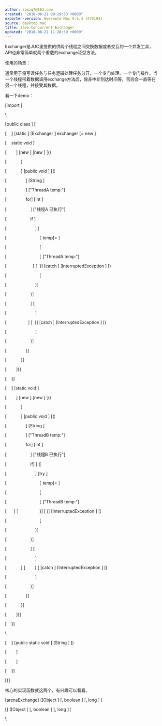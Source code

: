 ```yaml
---
author: zouzq7@163.com
created: "2018-08-21 09:29:53 +0000"
exporter-version: Evernote Mac 9.6.4 (470194)
source: desktop.mac
title: Java Concurrent Exchanger
updated: "2018-08-21 11:28:59 +0000"
---
```


<div>

Exchanger是JUC里提供的供两个线程之间交换数据或者交互的一个并发工具，API也非常简单就两个重载的exchange泛型方法。

</div>

<div>

使用的场景：

</div>

<div>

通常用于将写读任务与任务逻辑处理任务分开，一个专门处理、一个专门操作。当一个线程带着数据调用exchange方法后，除非中断到达时间等，否则会一直等在另一个线程，并接受其数据。

</div>

<div>

看一下demo：

</div>

<div>

[import
] 

</div>

<div>

\

</div>

<div>

[public class
] [
 

</div>

<div>

[    ] [static
] [Exchanger
] exchanger [= new
] 

</div>

<div>

[    static void
] 

</div>

<div>

[        ] [new
] [new
] [()
 

</div>

<div>

[           
] 

</div>

<div>

[            ] [public void
] [()
 

</div>

<div>

[                ] [String
] 

</div>

<div>

[               
] [\"ThreadA
temp:\"] 

</div>

<div>

[               
for] [int
] 

</div>

<div>

[                   
] [\"线程A
已执行\"] 

</div>

<div>

[                    if
] 

</div>

<div>

[                       
] [
 

</div>

<div>

[                            ] temp[=
] 

</div>

<div>

[                           
] 

</div>

<div>

[                           
] [\"ThreadA
temp:\"] 

</div>

<div>

[                      ] [ 
}] [catch
] [InterruptedException
] [)
 

</div>

<div>

[                           
] 

</div>

<div>

[                        }] 

</div>

<div>

[                    }] 

</div>

<div>

[                   
] [
 

</div>

<div>

[                       
] 

</div>

<div>

[                  ] [ 
}] [catch
] [InterruptedException
] [)
 

</div>

<div>

[                       
] 

</div>

<div>

[                    }] 

</div>

<div>

[                }] 

</div>

<div>

[            }] 

</div>

<div>

[       
})] 

</div>

<div>

[    }] 

</div>

<div>

[    ] [static void
] 

</div>

<div>

[        ] [new
] [new
] [()
 

</div>

<div>

[           
] 

</div>

<div>

[            ] [public void
] [()
 

</div>

<div>

[                ] [String
] 

</div>

<div>

[               
] [\"ThreadB
temp:\"] 

</div>

<div>

[               
for] [int
] 

</div>

<div>

[                   
] [\"线程B
已执行\"] 

</div>

<div>

[                    if] [
(] 

</div>

<div>

[                        ] [try
] 

</div>

<div>

[                            ] temp[=
] 

</div>

<div>

[                           
] 

</div>

<div>

[                           
] [\"ThreadB
temp:\"] 

</div>

<div>

[      ] [                 
}] [
(] [InterruptedException
] [)
 

</div>

<div>

[                           
] 

</div>

<div>

[                        }] 

</div>

<div>

[                    }] 

</div>

<div>

[                   
] [
 

</div>

<div>

[                       
] 

</div>

<div>

[            ] [        }
] [catch
] [InterruptedException
] [)
 

</div>

<div>

[                       
] 

</div>

<div>

[                    }] 

</div>

<div>

[                }] 

</div>

<div>

[            }] 

</div>

<div>

[       
})] 

</div>

<div>

[    }] 

</div>

<div>

\

</div>

<div>

[    ] [public static void
] [String
] [)
 

</div>

<div>

[       
] 

</div>

<div>

[       
] 

</div>

<div>

[    }] 

</div>

<div>

[}] 

</div>

<div>

核心的实现函数就这两个，有兴趣可以看看。

</div>

<div>

<div>

[arenaExchange] ([Object
] [, boolean
] [, long
] )

</div>

</div>

<div>

<div>

[] ([Object
] [, boolean
] [, long
] )

</div>

</div>

<div>

\

</div>
